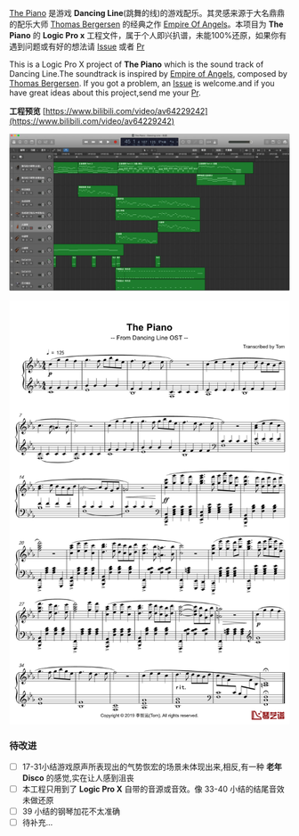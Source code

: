 [The Piano](https://music.163.com/dj?id=2056688191&userid=264605415) 是游戏 **Dancing Line**(跳舞的线)的游戏配乐。其灵感来源于大名鼎鼎的配乐大师 [Thomas Bergersen](https://baike.baidu.com/item/Thomas%20Bergersen) 的经典之作 [Empire Of Angels](https://music.163.com/song?id=29460377&userid=264605415)。本项目为 **The Piano** 的 **Logic Pro x** 工程文件，属于个人即兴扒谱，未能100%还原，如果你有遇到问题或有好的想法请 [Issue](https://github.com/Pluckypan/The-Piano/issues/new) 或者 [Pr](https://github.com/Pluckypan/The-Piano/compare)

This is a Logic Pro X project of **The Piano** which is the sound track of Dancing Line.The soundtrack is inspired by [Empire of Angels](https://www.youtube.com/watch?v=izsjRpcgfmk), composed by [Thomas Bergersen](https://en.wikipedia.org/wiki/Thomas_Bergersen).
If you got a problem, an [Issue](https://github.com/Pluckypan/The-Piano/issues/new) is welcome.and if you have great ideas about this project,send me your [Pr](https://github.com/Pluckypan/The-Piano/compare).

**工程预览** [https://www.bilibili.com/video/av64229242](https://www.bilibili.com/video/av64229242)

![Project](https://github.com/Pluckypan/The-Piano/blob/master/img/screenshot.jpg?raw=true)

![The Piano](https://github.com/Pluckypan/The-Piano/blob/master/img/the%20paino.jpg?raw=true)

### 待改进
- [ ] 17-31小结游戏原声所表现出的气势恢宏的场景未体现出来,相反,有一种 **老年Disco** 的感觉,实在让人感到沮丧
- [ ] 本工程只用到了 **Logic Pro X** 自带的音源或音效。像 33-40 小结的结尾音效未做还原
- [ ] 39 小结的钢琴加花不太准确
- [ ] 待补充...
